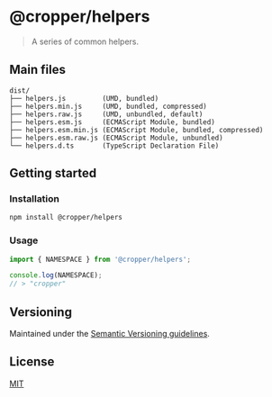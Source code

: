 # @cropper/helpers

> A series of common helpers.

## Main files

```text
dist/
├── helpers.js         (UMD, bundled)
├── helpers.min.js     (UMD, bundled, compressed)
├── helpers.raw.js     (UMD, unbundled, default)
├── helpers.esm.js     (ECMAScript Module, bundled)
├── helpers.esm.min.js (ECMAScript Module, bundled, compressed)
├── helpers.esm.raw.js (ECMAScript Module, unbundled)
└── helpers.d.ts       (TypeScript Declaration File)
```

## Getting started

### Installation

```sh
npm install @cropper/helpers
```

### Usage

```js
import { NAMESPACE } from '@cropper/helpers';

console.log(NAMESPACE);
// > "cropper"
```

## Versioning

Maintained under the [Semantic Versioning guidelines](https://semver.org/).

## License

[MIT](https://opensource.org/licenses/MIT)
